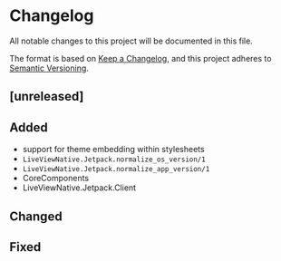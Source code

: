 # Changelog

All notable changes to this project will be documented in this file.

The format is based on [Keep a Changelog](https://keepachangelog.com/en/1.1.0/),
and this project adheres to [Semantic Versioning](https://semver.org/spec/v2.0.0.html).

## [unreleased]

## Added
- support for theme embedding within stylesheets
- `LiveViewNative.Jetpack.normalize_os_version/1`
- `LiveViewNative.Jetpack.normalize_app_version/1`
- CoreComponents
- LiveViewNative.Jetpack.Client

## Changed

## Fixed
